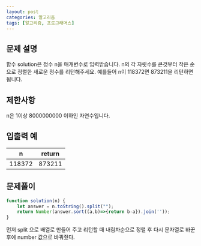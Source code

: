 ```yaml
---
layout: post
categories: 알고리즘
tags: [알고리즘, 프로그래머스]
---
```


## 문제 설명

함수 solution은 정수 n을 매개변수로 입력받습니다. n의 각 자릿수를 큰것부터 작은 순으로 정렬한 새로운 정수를 리턴해주세요. 예를들어 n이 118372면 873211을 리턴하면 됩니다.

## 제한사항

n은 1이상 8000000000 이하인 자연수입니다.

## 입출력 예

<table class="table">
        <thead><tr>
<th>n</th>
<th style="text-align: center">return</th>
</tr>
</thead>
        <tbody><tr>
<td>118372</td>
<td style="text-align: center">873211</td>
</tr>
</tbody>
      </table>

## 문제풀이

```javascript
function solution(n) {
    let answer = n.toString().split("");
    return Number(answer.sort((a,b)=>{return b-a}).join(''));
}
```

먼저 split 으로 배열로 만들어 주고 리턴할 때 내림차순으로 정렬 후 다시 문자열로 바꾼 후에 number 값으로 바꿔줬다.